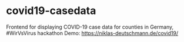 # covid19-casedata
Frontend for displaying COVID-19 case data for counties in Germany, #WirVsVirus hackathon
Demo: https://niklas-deutschmann.de/covid19/
